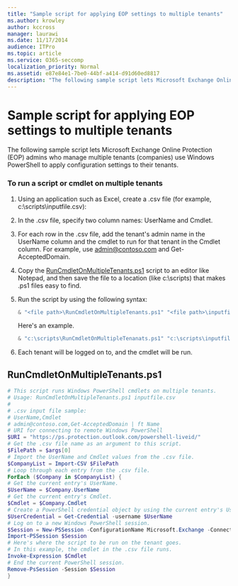 ```yaml
---
title: "Sample script for applying EOP settings to multiple tenants"
ms.author: krowley
author: kccross
manager: laurawi
ms.date: 11/17/2014
audience: ITPro
ms.topic: article
ms.service: O365-seccomp
localization_priority: Normal
ms.assetid: e87e84e1-7be0-44bf-a414-d91d60ed8817
description: "The following sample script lets Microsoft Exchange Online Protection (EOP) admins who manage multiple tenants (companies) use Windows PowerShell to apply configuration settings to their tenants."
---
```


# Sample script for applying EOP settings to multiple tenants

The following sample script lets Microsoft Exchange Online Protection (EOP) admins who manage multiple tenants (companies) use Windows PowerShell to apply configuration settings to their tenants.
  
### To run a script or cmdlet on multiple tenants

1. Using an application such as Excel, create a .csv file (for example, c:\scripts\inputfile.csv):

2. In the .csv file, specify two column names: UserName and Cmdlet.

3. For each row in the .csv file, add the tenant's admin name in the UserName column and the cmdlet to run for that tenant in the Cmdlet column. For example, use admin@contoso.com and Get-AcceptedDomain.

4. Copy the [RunCmdletOnMultipleTenants.ps1](#runcmdletonmultipletenantsps1) script to an editor like Notepad, and then save the file to a location (like c:\scripts) that makes .ps1 files easy to find.

5. Run the script by using the following syntax:

   ```Powershell
   & "<file path>\RunCmdletOnMultipleTenants.ps1" "<file path>\inputfile.csv"
   ```

   Here's an example.

   ```Powershell
   & "c:\scripts\RunCmdletOnMultipleTenanats.ps1" "c:\scripts\inputfile.csv"
   ```

6. Each tenant will be logged on to, and the cmdlet will be run.

## RunCmdletOnMultipleTenants.ps1

```Powershell
# This script runs Windows PowerShell cmdlets on multiple tenants.
# Usage: RunCmdletOnMultipleTenants.ps1 inputfile.csv
#  
# .csv input file sample:
# UserName,Cmdlet
# admin@contoso.com,Get-AcceptedDomain | ft Name
# URI for connecting to remote Windows PowerShell
$URI = "https://ps.protection.outlook.com/powershell-liveid/"
# Get the .csv file name as an argument to this script.
$FilePath = $args[0]
# Import the UserName and Cmdlet values from the .csv file.
$CompanyList = Import-CSV $FilePath
# Loop through each entry from the .csv file.
ForEach ($Company in $CompanyList) {
# Get the current entry's UserName.
$UserName = $Company.UserName
# Get the current entry's Cmdlet.
$Cmdlet = $Company.Cmdlet
# Create a PowerShell credential object by using the current entry's UserName. Prompt for the password.
$UserCredential = Get-Credential -username $UserName
# Log on to a new Windows PowerShell session.
$Session = New-PSSession -ConfigurationName Microsoft.Exchange -ConnectionUri $URI -Credential $UserCredential -Authentication Basic -AllowRedirection
Import-PSSession $Session
# Here's where the script to be run on the tenant goes.
# In this example, the cmdlet in the .csv file runs.
Invoke-Expression $Cmdlet
# End the current PowerShell session.
Remove-PsSession -Session $Session
}
```
